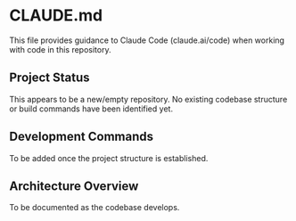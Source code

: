 # CLAUDE.md

This file provides guidance to Claude Code (claude.ai/code) when working with code in this repository.

## Project Status

This appears to be a new/empty repository. No existing codebase structure or build commands have been identified yet.

## Development Commands

To be added once the project structure is established.

## Architecture Overview

To be documented as the codebase develops.